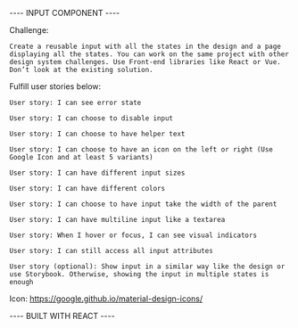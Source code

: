---- INPUT COMPONENT ----

Challenge: 

    Create a reusable input with all the states in the design and a page displaying all the states. You can work on the same project with other design system challenges. Use Front-end libraries like React or Vue. Don’t look at the existing solution. 

Fulfill user stories below:

    User story: I can see error state

    User story: I can choose to disable input

    User story: I can choose to have helper text

    User story: I can choose to have an icon on the left or right (Use Google Icon and at least 5 variants)

    User story: I can have different input sizes

    User story: I can have different colors

    User story: I can choose to have input take the width of the parent

    User story: I can have multiline input like a textarea

    User story: When I hover or focus, I can see visual indicators

    User story: I can still access all input attributes

    User story (optional): Show input in a similar way like the design or use Storybook. Otherwise, showing the input in multiple states is enough

Icon: https://google.github.io/material-design-icons/


 ---- BUILT WITH REACT ----